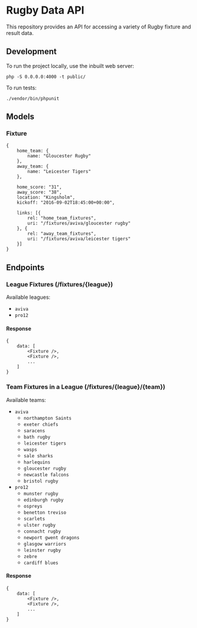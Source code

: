 # Rugby Data API

This repository provides an API for accessing a variety of Rugby fixture and result data.

## Development

To run the project locally, use the inbuilt web server:

    php -S 0.0.0.0:4000 -t public/

To run tests:

    ./vendor/bin/phpunit

## Models

### Fixture

    {
        home_team: {
            name: "Gloucester Rugby"
        },
        away_team: {
            name: "Leicester Tigers"
        },

        home_score: "31",
        away_score: "38",
        location: "Kingsholm",
        kickoff: "2016-09-02T18:45:00+00:00",

        links: [{
            rel: "home_team_fixtures",
            uri: "/fixtures/aviva/gloucester rugby"
        }, {
            rel: "away_team_fixtures",
            uri: "/fixtures/aviva/leicester tigers"
        }]
    }

## Endpoints

### League Fixtures (/fixtures/{league})

Available leagues:

* `aviva`
* `pro12`

#### Response

    {
        data: [
            <Fixture />,
            <Fixture />,
            ...
        ]
    }

### Team Fixtures in a League (/fixtures/{league}/{team})


Available teams:

* `aviva`
    * `northampton Saints`
    * `exeter chiefs`
    * `saracens`
    * `bath rugby`
    * `leicester tigers`
    * `wasps`
    * `sale sharks`
    * `harlequins`
    * `gloucester rugby`
    * `newcastle falcons`
    * `bristol rugby`
* `pro12`
    * `munster rugby`
    * `edinburgh rugby`
    * `ospreys`
    * `benetton treviso`
    * `scarlets`
    * `ulster rugby`
    * `connacht rugby`
    * `newport gwent dragons`
    * `glasgow warriors`
    * `leinster rugby`
    * `zebre`
    * `cardiff blues`


#### Response

    {
        data: [
            <Fixture />,
            <Fixture />,
            ...
        ]
    }